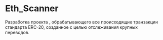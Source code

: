 # Eth_Scanner
Разработка проекта , обрабатывающего все происходящие транзакции стандарта ERC-20, созданное с целью отслеживания крупных переводов.
